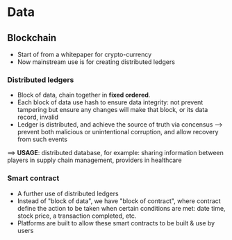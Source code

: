 # Data

## Blockchain
  - Start of from a whitepaper for crypto-currency
  - Now mainstream use is for creating distributed ledgers

### Distributed ledgers
  - Block of data, chain together in **fixed ordered**.
  - Each block of data use hash to ensure data integrity: not prevent tampering but ensure any changes will make that block, or its data record, invalid
  - Ledger is distributed, and achieve the source of truth via concensus --> prevent both malicious or unintentional corruption, and allow recovery from such events

==> **USAGE**: distributed database, for example: sharing information between players in supply chain management, providers in healthcare

### Smart contract
  - A further use of distributed ledgers
  - Instead of "block of data", we have "block of contract", where contract define the action to be taken when certain conditions are met: date time, stock price, a transaction completed, etc.
  - Platforms are built to allow these smart contracts to be built & use by users
